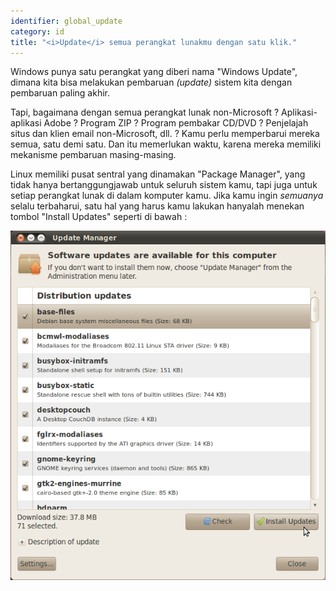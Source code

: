 ```yaml
---
identifier: global_update
category: id
title: "<i>Update</i> semua perangkat lunakmu dengan satu klik."
---
```


Windows punya satu perangkat yang diberi nama "Windows Update", dimana kita bisa melakukan pembaruan <i>(update)</i> sistem kita dengan pembaruan paling akhir.

Tapi, bagaimana dengan semua perangkat lunak non-Microsoft ? Aplikasi-aplikasi Adobe ? Program ZIP ? Program pembakar CD/DVD ? Penjelajah situs dan klien email non-Microsoft, dll. ? Kamu perlu memperbarui mereka semua, satu demi satu. Dan itu memerlukan waktu, karena mereka memiliki mekanisme pembaruan masing-masing.

Linux memiliki pusat sentral yang dinamakan "Package Manager", yang tidak hanya bertanggungjawab untuk seluruh sistem kamu, tapi juga untuk setiap perangkat lunak di dalam komputer kamu. Jika kamu ingin <i>semuanya</i> selalu terbaharui, satu hal yang harus kamu lakukan hanyalah menekan tombol "Install Updates" seperti di bawah :

<img src="/img/global_update.png" />




